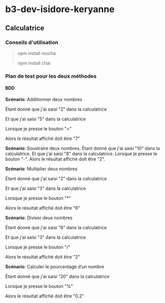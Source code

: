 # b3-dev-isidore-keryanne

## Calculatrice

### Conseils d'utilisation 

> npm install mocha
>
> npm install chai

### Plan de test pour les deux méthodes

#### BDD 

**Scénario**: Additionner deux nombres

  Étant donné que j'ai saisi "2" dans la calculatrice
  
  Et que j'ai saisi "5" dans la calculatrice
  
  Lorsque je presse le bouton "="
  
  Alors le résultat affiché doit être "7"


**Scénario**: Soustraire deux nombres.
  Étant donné que j'ai saisi "10" dans la calculatrice.
  Et que j'ai saisi "8" dans la calculatrice.
  Lorsque je presse le bouton "-".
  Alors le résultat affiché doit être "2".


**Scénario**: Multiplier deux nombres

  Étant donné que j'ai saisi "2" dans la calculatrice
  
  Et que j'ai saisi "3" dans la calculatrice
  
  Lorsque je presse le bouton "*"
  
  Alors le résultat affiché doit être "6"
  

**Scénario**: Diviser deux nombres

  Étant donné que j'ai saisi "6" dans la calculatrice
  
  Et que j'ai saisi "3" dans la calculatrice
  
  Lorsque je presse le bouton "/"
  
  Alors le résultat affiché doit être "2"
  

**Scénario**: Calculer le pourcentage d’un nombre

  Étant donné que j'ai saisi “20" dans la calculatrice
  
  Lorsque je presse le bouton "%"
  
  Alors le résultat affiché doit être "0.2"

